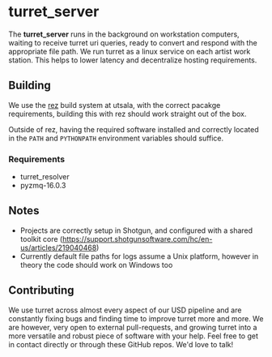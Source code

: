 # turret_server
The **turret_server** runs in the background on workstation computers, waiting to receive turret uri queries, ready to convert and respond with the appropriate file path. We run turret as a linux service on each artist work station. This helps to lower latency and decentralize hosting requirements. 

## Building
We use the [rez](https://github.com/nerdvegas/rez) build system at utsala, with the correct pacakge requirements, building this with rez should work straight out of the box.

Outside of rez, having the required software installed and correctly located in the `PATH` and `PYTHONPATH` environment variables should suffice.

### Requirements
 * turret_resolver
 * pyzmq-16.0.3

## Notes
 * Projects are correctly setup in Shotgun, and configured with a shared toolkit core (https://support.shotgunsoftware.com/hc/en-us/articles/219040468)
 * Currently default file paths for logs assume a Unix platform, however in theory the code should work on Windows too

## Contributing
We use turret across almost every aspect of our USD pipeline and are constantly fixing bugs and finding time to improve turret more and more. We are however, very open to external pull-requests, and growing turret into a more versatile and robust piece of software with your help. Feel free to get in contact directly or through these GitHub repos. We'd love to talk! 

